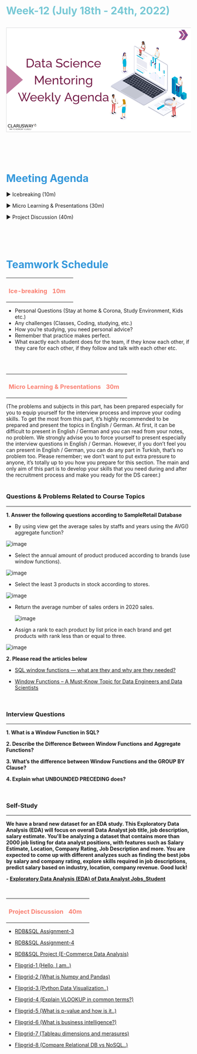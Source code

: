 <h1><strong><span style="color: #77C8D5;">Week-12 (July 18th - 24th, 2022)</strong></span>

![logo](ds_agenda_logo.png)

<br>

<h1><strong><span style="color: #3498DB;">Meeting Agenda</strong></h1></span>

<span class="c16 c30">▶ </span><span
class="c42 c82">Icebreaking (10m)</span><span class="c16 c23"> </span>

<span class="c16 c30">▶ </span><span
class="c42 c82">Micro Learning & Presentations (30m)</span><span class="c46 c42 c48"> </span>

<span class="c30">▶ </span><span class="c46 c48 c42">Project Discussion (40m)</span>

<br>
<br>
<br>

<div style="page-break-after: always;"></div>

<h1><strong><span style="color: #3498DB;">Teamwork Schedule</strong></h1></span>

<table style= "width:100%;">
                <tr>
                <td style="color: #FA8072; text-align:left "><h3><strong><p>Ice-breaking</td>
                <td style="color: #FA8072; text-align:right;"><h3><strong><p>10m</p><td>                </tr>
</table>

- Personal Questions (Stay at home & Corona, Study Environment, Kids etc.) 
- Any challenges (Classes, Coding, studying, etc.) 
- How you’re studying, you need personal advice? 
- Remember that practice makes perfect. 
- What exactly each student does for the team, if they know each other, if they care for each other, if they follow and talk with each other etc. 

<br>
<br>

<table style= "width:100%;">
                <tr>
                <td style="color: #FA8072; text-align:left "><h3><strong><p>Micro Learning & Presentations</td>
                <td style="color: #FA8072; text-align:right;"><h3><strong><p>30m</p><td>                </tr>
</table>
(The problems and subjects in this part, has been prepared especially for you to equip yourself for the interview process and improve your coding skills.
To get the most from this part, it’s highly recommended to be prepared and present the topics in English / German.
At first, it can be difficult to present in English / German and you can read from your notes, no problem.
We strongly advise you to force yourself to present especially the interview questions in English / German.
However, if you don’t feel you can present in English / German, you can do any part in Turkish, that’s no problem too.
Please remember; we don’t want to put extra pressure to anyone, it’s totally up to you how you prepare for this section.
The main and only aim of this part is to develop your skills that you need during and after the recruitment process and make you ready for the DS career.)
<br><br>

<h3><strong>Questions & Problems Related to Course Topics</strong></h4>
<hr>

**1. Answer the following questions according to SampleRetail Database**
                  
- By using view get the average sales by staffs and years using the AVG() aggregate function? 
                  
 ![image](https://user-images.githubusercontent.com/81585635/155847517-6640ef74-20a4-4c3e-817b-c5165d4d303c.png)

- Select the annual amount of product produced according to brands (use window functions).
                  
 ![image](https://user-images.githubusercontent.com/81585635/155847821-2f1ad5b0-0a4f-46ac-b4fe-93ae15e6883f.png)         
                  
- Select the least 3 products in stock according to stores. 
                  
 ![image](https://user-images.githubusercontent.com/81585635/155847994-b7ca41fb-4688-4faa-b85f-97926f7444c9.png)                 
                  
- Return the average number of sales orders in 2020 sales.
                  
  ![image](https://user-images.githubusercontent.com/81585635/155849841-ce8dbafd-40be-463f-83ea-727380050f5c.png)
                 
- Assign a rank to each product by list price in each brand and get products with rank less than or equal to three.
                  
 ![image](https://user-images.githubusercontent.com/81585635/155852051-97de6358-e8f4-4b26-b1d3-a837e083f5f7.png)
                  
**2. Please read the articles below**
                  
- [SQL window functions — what are they and why are they needed?](https://paggyru.medium.com/sql-window-functions-what-are-they-and-why-are-they-needed-bad2c135bf2b)
                  
- [Window Functions – A Must-Know Topic for Data Engineers and Data Scientists](https://www.analyticsvidhya.com/blog/2020/12/window-function-a-must-know-sql-concept/)                  
                 
<br>
<h3><strong>Interview Questions</strong></h4>
<hr>
                  
**1. What is a Window Function in SQL?**

**2. Describe the Difference Between Window Functions and Aggregate Functions?**

**3. What’s the difference between Window Functions and the GROUP BY Clause?**

**4. Explain what UNBOUNDED PRECEDING does?**


<br>
<h3><strong>Self-Study</strong></h4>
<hr>

**We have a brand new dataset for an EDA study. This Exploratory Data Analysis (EDA) will focus on overall Data Analyst job title, job description, salary estimate. You'll be analyzing a dataset that contains more than 2000 job listing for data analyst positions, with features such as **Salary Estimate**, **Location**, **Company Rating**, **Job Description** and more. You are expected to come up with different analyzes such as **finding the best jobs by salary and company rating**, **explore skills required in job descriptions**, **predict salary based on industry, location, company revenue**. Good luck!**
                  
**- [Exploratory Data Analysis (EDA) of Data Analyst Jobs_Student](https://github.com/clarusway/DS-DE-0222-Students/blob/main/2-%20Weekly%20Agendas/Week_12/EDA_Data_Analyst_Job_Student.ipynb)**  

                  
                
<br>
<table style= "width:100%;">
                <tr>
                <td style="color: #FA8072; text-align:left "><h3><strong><p>Project Discussion</td>
                <td style="color: #FA8072; text-align:right;"><h3><strong><p>40m</p><td>                </tr>
                
</table>

- [RDB&SQL Assignment-3](https://lms.clarusway.com/course/view.php?id=42) <br>
                  
- [RDB&SQL Assignment-4](https://lms.clarusway.com/course/view.php?id=42) <br> 

- [RDB&SQL Project (E-Commerce Data Analysis)](https://lms.clarusway.com/course/view.php?id=42)

- [Flipgrid-1 (Hello, I am..)](https://flip.com/8a70abc1)

- [Flipgrid-2 (What is Numpy and Pandas)](https://flip.com/334cbe14)

- [Flipgrid-3 (Python Data Visualization..)](https://flip.com/98c00a2c)

- [Flipgrid-4 (Explain VLOOKUP in common terms?)](https://flip.com/b8ef58dc)

- [Flipgrid-5 (What is p-value and how is it..)](https://flip.com/6e5b2eda)

- [Flipgrid-6 (What is business intelligence?)](https://flip.com/900a6b55)

- [Flipgrid-7 (Tableau dimensions and merasures)](https://flip.com/9a9f6389)    
              
- [Flipgrid-8 (Compare Relational DB vs NoSQL..)](https://flip.com/d2d3bd4f) <br> 
